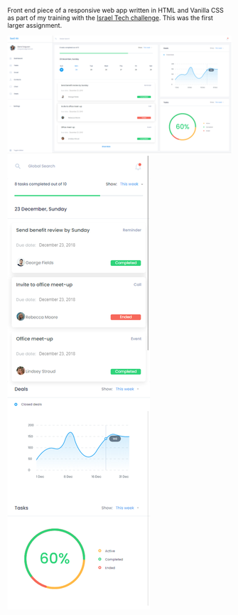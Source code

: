 Front end piece of a responsive web app written in HTML and Vanilla CSS as part of my training with the [Israel Tech challenge](https://www.itc.tech/). 
This was the first larger assignment.

![Web App Desltop Res](https://github.com/LangeJM/WebApp-Frontend-Exercise/blob/main/Screenshot_Desktop.png)
![Web App Mobile Res](https://github.com/LangeJM/WebApp-Frontend-Exercise/blob/main/Screenshot_Mobile.png)

